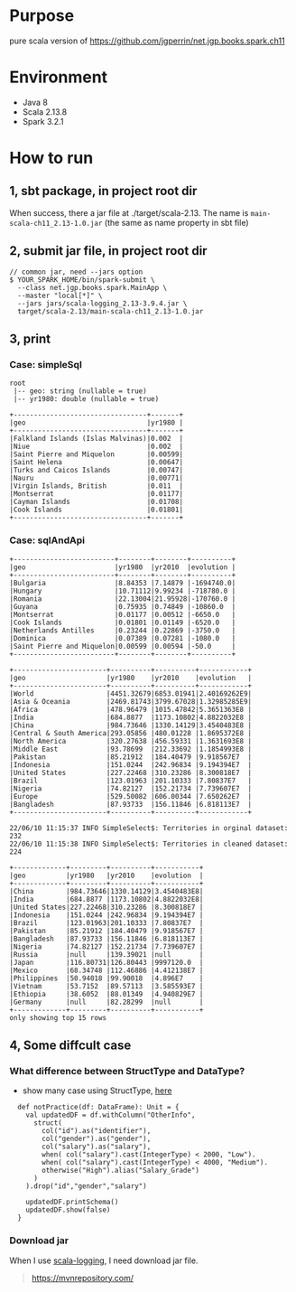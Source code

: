 # Purpose
pure scala version of https://github.com/jgperrin/net.jgp.books.spark.ch11

# Environment
- Java 8
- Scala 2.13.8
- Spark 3.2.1

# How to run
## 1, sbt package, in project root dir
When success, there a jar file at ./target/scala-2.13. The name is `main-scala-ch11_2.13-1.0.jar` (the same as name property in sbt file)

## 2, submit jar file, in project root dir
```
// common jar, need --jars option
$ YOUR_SPARK_HOME/bin/spark-submit \
  --class net.jgp.books.spark.MainApp \
  --master "local[*]" \
  --jars jars/scala-logging_2.13-3.9.4.jar \
  target/scala-2.13/main-scala-ch11_2.13-1.0.jar
```

## 3, print

### Case: simpleSql
```
root
 |-- geo: string (nullable = true)
 |-- yr1980: double (nullable = true)

+---------------------------------+-------+
|geo                              |yr1980 |
+---------------------------------+-------+
|Falkland Islands (Islas Malvinas)|0.002  |
|Niue                             |0.002  |
|Saint Pierre and Miquelon        |0.00599|
|Saint Helena                     |0.00647|
|Turks and Caicos Islands         |0.00747|
|Nauru                            |0.00771|
|Virgin Islands, British          |0.011  |
|Montserrat                       |0.01177|
|Cayman Islands                   |0.01708|
|Cook Islands                     |0.01801|
+---------------------------------+-------+
```

### Case: sqlAndApi
```
+-------------------------+--------+--------+----------+
|geo                      |yr1980  |yr2010  |evolution |
+-------------------------+--------+--------+----------+
|Bulgaria                 |8.84353 |7.14879 |-1694740.0|
|Hungary                  |10.71112|9.99234 |-718780.0 |
|Romania                  |22.13004|21.95928|-170760.0 |
|Guyana                   |0.75935 |0.74849 |-10860.0  |
|Montserrat               |0.01177 |0.00512 |-6650.0   |
|Cook Islands             |0.01801 |0.01149 |-6520.0   |
|Netherlands Antilles     |0.23244 |0.22869 |-3750.0   |
|Dominica                 |0.07389 |0.07281 |-1080.0   |
|Saint Pierre and Miquelon|0.00599 |0.00594 |-50.0     |
+-------------------------+--------+--------+----------+

+-----------------------+----------+----------+------------+
|geo                    |yr1980    |yr2010    |evolution   |
+-----------------------+----------+----------+------------+
|World                  |4451.32679|6853.01941|2.40169262E9|
|Asia & Oceania         |2469.81743|3799.67028|1.32985285E9|
|Africa                 |478.96479 |1015.47842|5.3651363E8 |
|India                  |684.8877  |1173.10802|4.8822032E8 |
|China                  |984.73646 |1330.14129|3.4540483E8 |
|Central & South America|293.05856 |480.01228 |1.8695372E8 |
|North America          |320.27638 |456.59331 |1.3631693E8 |
|Middle East            |93.78699  |212.33692 |1.1854993E8 |
|Pakistan               |85.21912  |184.40479 |9.918567E7  |
|Indonesia              |151.0244  |242.96834 |9.194394E7  |
|United States          |227.22468 |310.23286 |8.300818E7  |
|Brazil                 |123.01963 |201.10333 |7.80837E7   |
|Nigeria                |74.82127  |152.21734 |7.739607E7  |
|Europe                 |529.50082 |606.00344 |7.650262E7  |
|Bangladesh             |87.93733  |156.11846 |6.818113E7  |
+-----------------------+----------+----------+------------+

22/06/10 11:15:37 INFO SimpleSelect$: Territories in orginal dataset: 232
22/06/10 11:15:38 INFO SimpleSelect$: Territories in cleaned dataset: 224

+-------------+---------+----------+-----------+
|geo          |yr1980   |yr2010    |evolution  |
+-------------+---------+----------+-----------+
|China        |984.73646|1330.14129|3.4540483E8|
|India        |684.8877 |1173.10802|4.8822032E8|
|United States|227.22468|310.23286 |8.300818E7 |
|Indonesia    |151.0244 |242.96834 |9.194394E7 |
|Brazil       |123.01963|201.10333 |7.80837E7  |
|Pakistan     |85.21912 |184.40479 |9.918567E7 |
|Bangladesh   |87.93733 |156.11846 |6.818113E7 |
|Nigeria      |74.82127 |152.21734 |7.739607E7 |
|Russia       |null     |139.39021 |null       |
|Japan        |116.80731|126.80443 |9997120.0  |
|Mexico       |68.34748 |112.46886 |4.412138E7 |
|Philippines  |50.94018 |99.90018  |4.896E7    |
|Vietnam      |53.7152  |89.57113  |3.585593E7 |
|Ethiopia     |38.6052  |88.01349  |4.940829E7 |
|Germany      |null     |82.28299  |null       |
+-------------+---------+----------+-----------+
only showing top 15 rows
```

## 4, Some diffcult case

### What difference between StructType and DataType?
- show many case using StructType, [here](https://sparkbyexamples.com/spark/spark-sql-structtype-on-dataframe/)
```
  def notPractice(df: DataFrame): Unit = {
    val updatedDF = df.withColumn("OtherInfo", 
      struct(
        col("id").as("identifier"),
        col("gender").as("gender"),
        col("salary").as("salary"),
        when( col("salary").cast(IntegerType) < 2000, "Low").
        when( col("salary").cast(IntegerType) < 4000, "Medium").
        otherwise("High").alias("Salary_Grade")
      )
    ).drop("id","gender","salary")

    updatedDF.printSchema()
    updatedDF.show(false)
  }
```

### Download jar
When I use [scala-logging](https://github.com/lightbend/scala-logging), I need download jar file.
> https://mvnrepository.com/